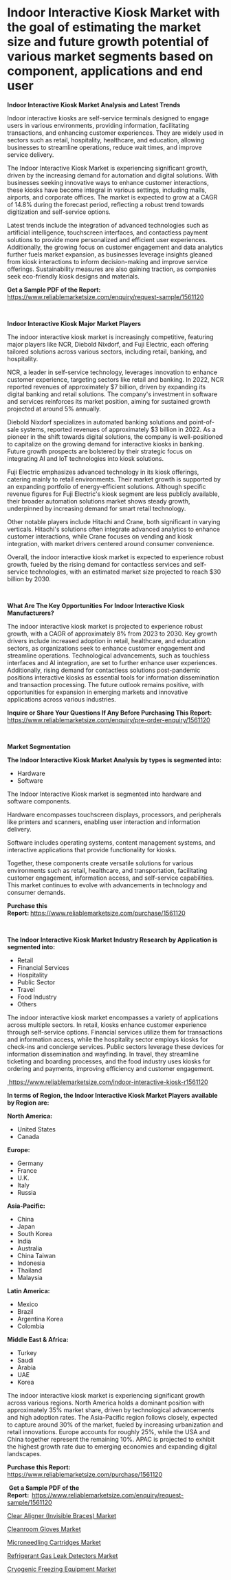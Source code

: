 <p><h1>Indoor Interactive Kiosk Market with the goal of estimating the market size and future growth potential of various market segments based on component, applications and end user</h1></p><p><strong>Indoor Interactive Kiosk Market Analysis and Latest Trends</strong></p>
<p><p>Indoor interactive kiosks are self-service terminals designed to engage users in various environments, providing information, facilitating transactions, and enhancing customer experiences. They are widely used in sectors such as retail, hospitality, healthcare, and education, allowing businesses to streamline operations, reduce wait times, and improve service delivery. </p><p>The Indoor Interactive Kiosk Market is experiencing significant growth, driven by the increasing demand for automation and digital solutions. With businesses seeking innovative ways to enhance customer interactions, these kiosks have become integral in various settings, including malls, airports, and corporate offices. The market is expected to grow at a CAGR of 14.8% during the forecast period, reflecting a robust trend towards digitization and self-service options.</p><p>Latest trends include the integration of advanced technologies such as artificial intelligence, touchscreen interfaces, and contactless payment solutions to provide more personalized and efficient user experiences. Additionally, the growing focus on customer engagement and data analytics further fuels market expansion, as businesses leverage insights gleaned from kiosk interactions to inform decision-making and improve service offerings. Sustainability measures are also gaining traction, as companies seek eco-friendly kiosk designs and materials.</p></p>
<p><strong>Get a Sample PDF of the Report:&nbsp;</strong> <a href="https://www.reliablemarketsize.com/enquiry/request-sample/1561120?utm_campaign=1943&utm_medium=2&utm_source=Github&utm_content=ia&utm_term=08042025&utm_id=indoor-interactive-kiosk">https://www.reliablemarketsize.com/enquiry/request-sample/1561120</a></p>
<p>&nbsp;</p>
<p><strong>Indoor Interactive Kiosk Major Market Players</strong></p>
<p><p>The indoor interactive kiosk market is increasingly competitive, featuring major players like NCR, Diebold Nixdorf, and Fuji Electric, each offering tailored solutions across various sectors, including retail, banking, and hospitality. </p><p>NCR, a leader in self-service technology, leverages innovation to enhance customer experience, targeting sectors like retail and banking. In 2022, NCR reported revenues of approximately $7 billion, driven by expanding its digital banking and retail solutions. The company's investment in software and services reinforces its market position, aiming for sustained growth projected at around 5% annually.</p><p>Diebold Nixdorf specializes in automated banking solutions and point-of-sale systems, reported revenues of approximately $3 billion in 2022. As a pioneer in the shift towards digital solutions, the company is well-positioned to capitalize on the growing demand for interactive kiosks in banking. Future growth prospects are bolstered by their strategic focus on integrating AI and IoT technologies into kiosk solutions.</p><p>Fuji Electric emphasizes advanced technology in its kiosk offerings, catering mainly to retail environments. Their market growth is supported by an expanding portfolio of energy-efficient solutions. Although specific revenue figures for Fuji Electric's kiosk segment are less publicly available, their broader automation solutions market shows steady growth, underpinned by increasing demand for smart retail technology.</p><p>Other notable players include Hitachi and Crane, both significant in varying verticals. Hitachi's solutions often integrate advanced analytics to enhance customer interactions, while Crane focuses on vending and kiosk integration, with market drivers centered around consumer convenience.</p><p>Overall, the indoor interactive kiosk market is expected to experience robust growth, fueled by the rising demand for contactless services and self-service technologies, with an estimated market size projected to reach $30 billion by 2030.</p></p>
<p>&nbsp;</p>
<p><strong>What Are The Key Opportunities For Indoor Interactive Kiosk Manufacturers?</strong></p>
<p><p>The indoor interactive kiosk market is projected to experience robust growth, with a CAGR of approximately 8% from 2023 to 2030. Key growth drivers include increased adoption in retail, healthcare, and education sectors, as organizations seek to enhance customer engagement and streamline operations. Technological advancements, such as touchless interfaces and AI integration, are set to further enhance user experiences. Additionally, rising demand for contactless solutions post-pandemic positions interactive kiosks as essential tools for information dissemination and transaction processing. The future outlook remains positive, with opportunities for expansion in emerging markets and innovative applications across various industries.</p></p>
<p><strong>Inquire or Share Your Questions If Any Before Purchasing This Report:</strong> <a href="https://www.reliablemarketsize.com/enquiry/pre-order-enquiry/1561120?utm_campaign=1943&utm_medium=2&utm_source=Github&utm_content=ia&utm_term=08042025&utm_id=indoor-interactive-kiosk">https://www.reliablemarketsize.com/enquiry/pre-order-enquiry/1561120</a></p>
<p>&nbsp;</p>
<p><strong>Market Segmentation</strong></p>
<p><strong>The Indoor Interactive Kiosk Market Analysis by types is segmented into:</strong></p>
<p><ul><li>Hardware</li><li>Software</li></ul></p>
<p><p>The Indoor Interactive Kiosk market is segmented into hardware and software components. </p><p>Hardware encompasses touchscreen displays, processors, and peripherals like printers and scanners, enabling user interaction and information delivery. </p><p>Software includes operating systems, content management systems, and interactive applications that provide functionality for kiosks. </p><p>Together, these components create versatile solutions for various environments such as retail, healthcare, and transportation, facilitating customer engagement, information access, and self-service capabilities. This market continues to evolve with advancements in technology and consumer demands.</p></p>
<p><strong>Purchase this Report:&nbsp;</strong><a href="https://www.reliablemarketsize.com/purchase/1561120?utm_campaign=1943&utm_medium=2&utm_source=Github&utm_content=ia&utm_term=08042025&utm_id=indoor-interactive-kiosk">https://www.reliablemarketsize.com/purchase/1561120</a></p>
<p>&nbsp;</p>
<p><strong>The Indoor Interactive Kiosk Market Industry Research by Application is segmented into:</strong></p>
<p><ul><li>Retail</li><li>Financial Services</li><li>Hospitality</li><li>Public Sector</li><li>Travel</li><li>Food Industry</li><li>Others</li></ul></p>
<p><p>The indoor interactive kiosk market encompasses a variety of applications across multiple sectors. In retail, kiosks enhance customer experience through self-service options. Financial services utilize them for transactions and information access, while the hospitality sector employs kiosks for check-ins and concierge services. Public sectors leverage these devices for information dissemination and wayfinding. In travel, they streamline ticketing and boarding processes, and the food industry uses kiosks for ordering and payments, improving efficiency and customer engagement.</p></p>
<p><a href="https://www.reliablemarketsize.com/indoor-interactive-kiosk-r1561120?utm_campaign=1943&utm_medium=2&utm_source=Github&utm_content=ia&utm_term=08042025&utm_id=indoor-interactive-kiosk">&nbsp;https://www.reliablemarketsize.com/indoor-interactive-kiosk-r1561120</a></p>
<p><strong>In terms of Region, the Indoor Interactive Kiosk Market Players available by Region are:</strong></p>
<p>
    <p> <strong> North America: </strong>
        <ul>
            <li>United States</li>
            <li>Canada</li>
        </ul>
        </p> 
    <p> <strong> Europe: </strong>
        <ul>
            <li>Germany</li>
            <li>France</li>
            <li>U.K.</li>
            <li>Italy</li>
            <li>Russia</li>
        </ul>
        </p> 
    <p> <strong> Asia-Pacific: </strong>
        <ul>
            <li>China</li>
            <li>Japan</li>
            <li>South Korea</li>
            <li>India</li>
            <li>Australia</li>
            <li>China Taiwan</li>
            <li>Indonesia</li>
            <li>Thailand</li>
            <li>Malaysia</li>
        </ul>
        </p> 
    <p> <strong> Latin America: </strong>
        <ul>
            <li>Mexico</li>
            <li>Brazil</li>
            <li>Argentina Korea</li>
            <li>Colombia</li>
        </ul>
        </p> 
    <p> <strong> Middle East & Africa: </strong>
        <ul>
            <li>Turkey</li>
            <li>Saudi</li>
            <li>Arabia</li>
            <li>UAE</li>
            <li>Korea</li>
        </ul>
    </p>
    </p>
<p><p>The indoor interactive kiosk market is experiencing significant growth across various regions. North America holds a dominant position with approximately 35% market share, driven by technological advancements and high adoption rates. The Asia-Pacific region follows closely, expected to capture around 30% of the market, fueled by increasing urbanization and retail innovations. Europe accounts for roughly 25%, while the USA and China together represent the remaining 10%. APAC is projected to exhibit the highest growth rate due to emerging economies and expanding digital landscapes.</p></p>
<p><strong>Purchase this Report: </strong><a href="https://www.reliablemarketsize.com/purchase/1561120?utm_campaign=1943&utm_medium=2&utm_source=Github&utm_content=ia&utm_term=08042025&utm_id=indoor-interactive-kiosk">https://www.reliablemarketsize.com/purchase/1561120</a></p>
<p>&nbsp;<strong>Get a Sample PDF of the Report:&nbsp;&nbsp;</strong><a href="https://www.reliablemarketsize.com/enquiry/request-sample/1561120?utm_campaign=1943&utm_medium=2&utm_source=Github&utm_content=ia&utm_term=08042025&utm_id=indoor-interactive-kiosk">https://www.reliablemarketsize.com/enquiry/request-sample/1561120</a></p>
<p><strong></strong></p>
<p><p><a href="https://www.linkedin.com/pulse/thorough-analysis-clear-aligner-invisible-braces-market-size-projected-jvesc?utm_campaign=1943&utm_medium=2&utm_source=Github&utm_content=ia&utm_term=08042025&utm_id=indoor-interactive-kiosk">Clear Aligner (Invisible Braces) Market</a></p><p><a href="https://www.linkedin.com/pulse/cleanroom-gloves-market-update-growth-goals-size-expanding-yjzxc?utm_campaign=1943&utm_medium=2&utm_source=Github&utm_content=ia&utm_term=08042025&utm_id=indoor-interactive-kiosk">Cleanroom Gloves Market</a></p><p><a href="https://www.linkedin.com/pulse/precise-revenue-projections-microneedling-cartridges-market-ww3wc?utm_campaign=1943&utm_medium=2&utm_source=Github&utm_content=ia&utm_term=08042025&utm_id=indoor-interactive-kiosk">Microneedling Cartridges Market</a></p><p><a href="https://github.com/lizonbochil23/Market-Research-Report-List-1/blob/main/refrigerant-gas-leak-detectors-market.md?utm_campaign=1943&utm_medium=2&utm_source=Github&utm_content=ia&utm_term=08042025&utm_id=indoor-interactive-kiosk">Refrigerant Gas Leak Detectors Market</a></p><p><a href="https://github.com/rrosasdaunas/Market-Research-Report-List-1/blob/main/cryogenic-freezing-equipment-market.md?utm_campaign=1943&utm_medium=2&utm_source=Github&utm_content=ia&utm_term=08042025&utm_id=indoor-interactive-kiosk">Cryogenic Freezing Equipment Market</a></p></p>